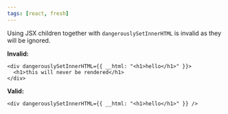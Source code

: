 ```yaml
---
tags: [react, fresh]
---
```


Using JSX children together with `dangerouslySetInnerHTML` is invalid as they
will be ignored.

**Invalid:**

```tsx
<div dangerouslySetInnerHTML={{ __html: "<h1>hello</h1>" }}>
  <h1>this will never be rendered</h1>
</div>
```

**Valid:**

```tsx
<div dangerouslySetInnerHTML={{ __html: "<h1>hello</h1>" }} />
```
